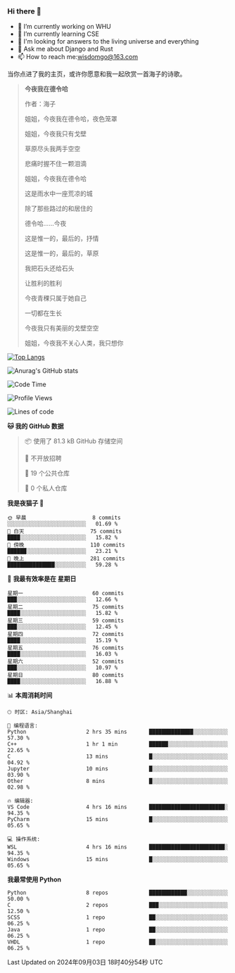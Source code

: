 ### Hi there 👋



- 🔭 I’m currently working on WHU
- 🌱 I’m currently learning CSE
- 🤔 I'm looking for answers to the living universe and everything
- 💬 Ask me about Django and Rust
- 📫 How to reach me:wisdomgo@163.com

当你点进了我的主页，或许你愿意和我一起欣赏一首海子的诗歌。

>**今夜我在德令哈**
>
>作者：海子
>
>姐姐，今夜我在德令哈，夜色笼罩
>
>姐姐，今夜我只有戈壁
>
>草原尽头我两手空空
>
>悲痛时握不住一颗泪滴
>
>姐姐，今夜我在德令哈
>
>这是雨水中一座荒凉的城
>
>除了那些路过的和居住的
>
>德令哈......今夜
>
>这是惟一的，最后的，抒情
>
>这是惟一的，最后的，草原
>
>我把石头还给石头
>
>让胜利的胜利
>
>今夜青稞只属于她自己
>
>一切都在生长
>
>今夜我只有美丽的戈壁空空
>
>姐姐，今夜我不关心人类，我只想你



[![Top Langs](https://github-readme-stats.vercel.app/api/top-langs/?username=wisdomgo&theme=onedark)](https://github.com/anuraghazra/github-readme-stats)

![Anurag's GitHub stats](https://github-readme-stats.vercel.app/api?username=wisdomgo&hide=contribs,stars&theme=synthwave)

<!--START_SECTION:waka-->
![Code Time](http://img.shields.io/badge/Code%20Time-208%20hrs%2039%20mins-blue)

![Profile Views](http://img.shields.io/badge/%E4%B8%AA%E4%BA%BA%E8%B5%84%E6%96%99%E8%A7%82%E7%9C%8B%E6%AC%A1%E6%95%B0-6-blue)

![Lines of code](https://img.shields.io/badge/%E4%BB%8E%E3%80%8CHello%20World%E3%80%8D%E8%B5%B7%E6%88%91%E5%B7%B2%E7%BB%8F%E5%86%99%E4%BA%86-640.9%20thousand%20%E8%A1%8C%E4%BB%A3%E7%A0%81-blue)

**🐱 我的 GitHub 数据** 

> 📦  使用了 81.3 kB GitHub 存储空间 
 > 
> 🚫 不开放招聘
 > 
> 📜 19 个公共仓库 
 > 
> 🔑 0 个私人仓库 
 > 
**我是夜猫子 🦉** 

```text
🌞 早晨                     8 commits           ░░░░░░░░░░░░░░░░░░░░░░░░░   01.69 % 
🌆 白天                     75 commits          ████░░░░░░░░░░░░░░░░░░░░░   15.82 % 
🌃 傍晚                     110 commits         ██████░░░░░░░░░░░░░░░░░░░   23.21 % 
🌙 晚上                     281 commits         ███████████████░░░░░░░░░░   59.28 % 
```
📅 **我最有效率是在 星期日** 

```text
星期一                      60 commits          ███░░░░░░░░░░░░░░░░░░░░░░   12.66 % 
星期二                      75 commits          ████░░░░░░░░░░░░░░░░░░░░░   15.82 % 
星期三                      59 commits          ███░░░░░░░░░░░░░░░░░░░░░░   12.45 % 
星期四                      72 commits          ████░░░░░░░░░░░░░░░░░░░░░   15.19 % 
星期五                      76 commits          ████░░░░░░░░░░░░░░░░░░░░░   16.03 % 
星期六                      52 commits          ███░░░░░░░░░░░░░░░░░░░░░░   10.97 % 
星期日                      80 commits          ████░░░░░░░░░░░░░░░░░░░░░   16.88 % 
```


📊 **本周消耗时间** 

```text
🕑︎ 时区: Asia/Shanghai

💬 编程语言: 
Python                   2 hrs 35 mins       ██████████████░░░░░░░░░░░   57.30 % 
C++                      1 hr 1 min          ██████░░░░░░░░░░░░░░░░░░░   22.65 % 
C                        13 mins             █░░░░░░░░░░░░░░░░░░░░░░░░   04.92 % 
Jupyter                  10 mins             █░░░░░░░░░░░░░░░░░░░░░░░░   03.90 % 
Other                    8 mins              █░░░░░░░░░░░░░░░░░░░░░░░░   02.98 % 

🔥 编辑器: 
VS Code                  4 hrs 16 mins       ████████████████████████░   94.35 % 
PyCharm                  15 mins             █░░░░░░░░░░░░░░░░░░░░░░░░   05.65 % 

💻 操作系统: 
WSL                      4 hrs 16 mins       ████████████████████████░   94.35 % 
Windows                  15 mins             █░░░░░░░░░░░░░░░░░░░░░░░░   05.65 % 
```

**我最常使用 Python** 

```text
Python                   8 repos             ████████████░░░░░░░░░░░░░   50.00 % 
C                        2 repos             ███░░░░░░░░░░░░░░░░░░░░░░   12.50 % 
SCSS                     1 repo              ██░░░░░░░░░░░░░░░░░░░░░░░   06.25 % 
Java                     1 repo              ██░░░░░░░░░░░░░░░░░░░░░░░   06.25 % 
VHDL                     1 repo              ██░░░░░░░░░░░░░░░░░░░░░░░   06.25 % 
```




 Last Updated on 2024年09月03日 18时40分54秒 UTC
<!--END_SECTION:waka-->
